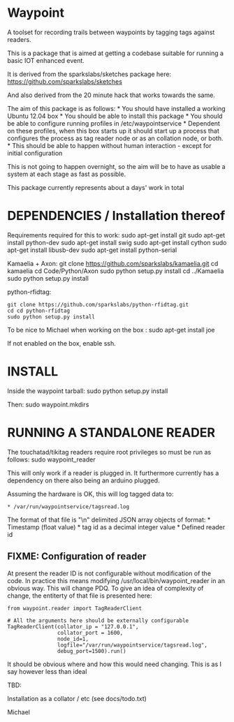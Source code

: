 Waypoint
========

A toolset for recording trails between waypoints by tagging tags against readers.

This is a package that is aimed at getting a codebase suitable for
running a basic IOT enhanced event.

It is derived from the sparkslabs/sketches package here:
    https://github.com/sparkslabs/sketches
    
And also derived from the 20 minute hack that works towards the same.

The aim of this package is as follows:
    * You should have installed a working Ubuntu 12.04 box
    * You should be able to install this package
    * You should be able to configure running profiles in /etc/waypointservice
        * Dependent on these profiles, when this box starts up it should
          start up a process that configures the process as tag reader node
          or as an collation node, or both.
        * This should be able to happen without human interaction - except
          for initial configuration

This is not going to happen overnight, so the aim will be to have as usable
a system at each stage as fast as possible.

This package currently represents about a days' work in total

DEPENDENCIES / Installation thereof
===================================
Requirements required for this to work:
    sudo apt-get install git
    sudo apt-get install python-dev
    sudo apt-get install swig
    sudo apt-get install cython
    sudo apt-get install libusb-dev
    sudo apt-get install python-serial


Kamaelia + Axon:
    git clone https://github.com/sparkslabs/kamaelia.git
    cd kamaelia
    cd Code/Python/Axon
    sudo python setup.py install
    cd ../Kamaelia
    sudo python setup.py install


python-rfidtag:

    git clone https://github.com/sparkslabs/python-rfidtag.git
    cd cd python-rfidtag
    sudo python setup.py install

To be nice to Michael when working on the box :
    sudo apt-get install joe

If not enabled on the box, enable ssh.


INSTALL
=======

Inside the waypoint tarball:
    sudo python setup.py install

Then:
    sudo waypoint.mkdirs

RUNNING A STANDALONE READER
===========================

The touchatad/tikitag readers require root privileges so must be run as follows:
    sudo waypoint_reader


This will only work if a reader is plugged in. It furthermore currently has
a dependency on there also being an arduino plugged.

Assuming the hardware is OK, this will log tagged data to:

    * /var/run/waypointservice/tagsread.log

The format of that file is "\n" delimited JSON array objects of format:
    * Timestamp (float value)
    * tag id as a decimal integer value
    * Defined reader id

FIXME: Configuration of reader
------------------------------
At present the reader ID is not configurable without modification of the
code. In practice this means modifying /usr/local/bin/waypoint_reader in an obvious way. This will change PDQ. To give an idea of complexity of change,
the entiterty of that file is presented here:

    from waypoint.reader import TagReaderClient

    # All the arguments here should be externally configurable
    TagReaderClient(collator_ip = "127.0.0.1",
                    collator_port = 1600,
                    node_id=1,
                    logfile="/var/run/waypointservice/tagsread.log",
                    debug_port=1500).run()


It should be obvious where and how this would need changing. This is
as I say however less than ideal


TBD:

Installation as a collator / etc (see docs/todo.txt)





Michael